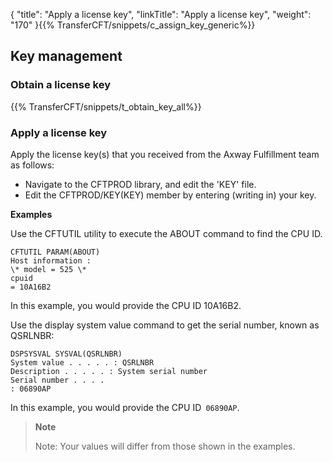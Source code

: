 {
    "title": "Apply a license key",
    "linkTitle": "Apply a license key",
    "weight": "170"
}{{% TransferCFT/snippets/c_assign_key_generic%}}

Key management
--------------

### Obtain a license key

{{% TransferCFT/snippets/t_obtain_key_all%}}

### Apply a license key

Apply the license key(s) that you received from the Axway Fulfillment team as follows:

- Navigate to the CFTPROD library, and edit the 'KEY' file.
- Edit the CFTPROD/KEY(KEY) member by entering (writing in) your key.

****Examples****

Use the CFTUTIL utility to execute the ABOUT command to find the CPU ID.

```
CFTUTIL PARAM(ABOUT)
Host information :
\* model = 525 \*
cpuid
= 10A16B2
```

In this example, you would provide the CPU ID 10A16B2.

Use the display system value command to get the serial number, known as QSRLNBR:

```
DSPSYSVAL SYSVAL(QSRLNBR)
System value . . . . . : QSRLNBR
Description . . . . . : System serial number
Serial number . . . .
: 06890AP
```

In this example, you would provide the CPU ID` 06890AP`.

> **Note**
>
> Note: Your values will differ from those shown in the examples.
